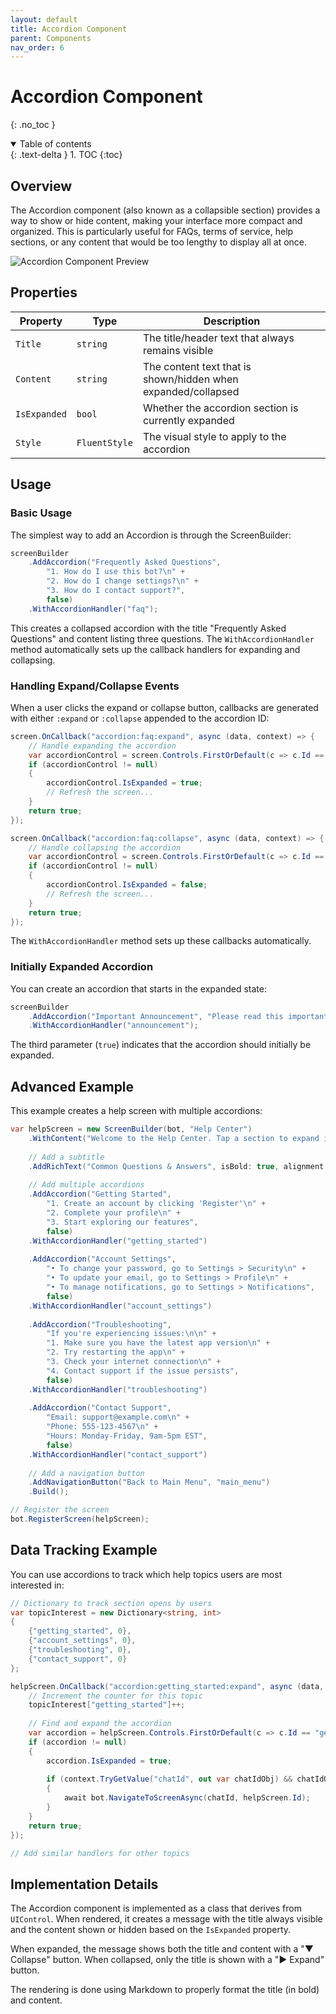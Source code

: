 ```yaml
---
layout: default
title: Accordion Component
parent: Components
nav_order: 6
---
```


# Accordion Component
{: .no_toc }

<details open markdown="block">
  <summary>
    Table of contents
  </summary>
  {: .text-delta }
1. TOC
{:toc}
</details>

## Overview

The Accordion component (also known as a collapsible section) provides a way to show or hide content, making your interface more compact and organized. This is particularly useful for FAQs, terms of service, help sections, or any content that would be too lengthy to display all at once.

![Accordion Component Preview](/assets/images/components/accordion.png)

## Properties

| Property | Type | Description |
|----------|------|-------------|
| `Title` | `string` | The title/header text that always remains visible |
| `Content` | `string` | The content text that is shown/hidden when expanded/collapsed |
| `IsExpanded` | `bool` | Whether the accordion section is currently expanded |
| `Style` | `FluentStyle` | The visual style to apply to the accordion |

## Usage

### Basic Usage

The simplest way to add an Accordion is through the ScreenBuilder:

```csharp
screenBuilder
    .AddAccordion("Frequently Asked Questions", 
        "1. How do I use this bot?\n" +
        "2. How do I change settings?\n" +
        "3. How do I contact support?", 
        false)
    .WithAccordionHandler("faq");
```

This creates a collapsed accordion with the title "Frequently Asked Questions" and content listing three questions. The `WithAccordionHandler` method automatically sets up the callback handlers for expanding and collapsing.

### Handling Expand/Collapse Events

When a user clicks the expand or collapse button, callbacks are generated with either `:expand` or `:collapse` appended to the accordion ID:

```csharp
screen.OnCallback("accordion:faq:expand", async (data, context) => {
    // Handle expanding the accordion
    var accordionControl = screen.Controls.FirstOrDefault(c => c.Id == "faq") as Accordion;
    if (accordionControl != null)
    {
        accordionControl.IsExpanded = true;
        // Refresh the screen...
    }
    return true;
});

screen.OnCallback("accordion:faq:collapse", async (data, context) => {
    // Handle collapsing the accordion
    var accordionControl = screen.Controls.FirstOrDefault(c => c.Id == "faq") as Accordion;
    if (accordionControl != null)
    {
        accordionControl.IsExpanded = false;
        // Refresh the screen...
    }
    return true;
});
```

The `WithAccordionHandler` method sets up these callbacks automatically.

### Initially Expanded Accordion

You can create an accordion that starts in the expanded state:

```csharp
screenBuilder
    .AddAccordion("Important Announcement", "Please read this important information...", true)
    .WithAccordionHandler("announcement");
```

The third parameter (`true`) indicates that the accordion should initially be expanded.

## Advanced Example

This example creates a help screen with multiple accordions:

```csharp
var helpScreen = new ScreenBuilder(bot, "Help Center")
    .WithContent("Welcome to the Help Center. Tap a section to expand it:")
    
    // Add a subtitle
    .AddRichText("Common Questions & Answers", isBold: true, alignment: TextAlignment.Center)
    
    // Add multiple accordions
    .AddAccordion("Getting Started", 
        "1. Create an account by clicking 'Register'\n" +
        "2. Complete your profile\n" +
        "3. Start exploring our features", 
        false)
    .WithAccordionHandler("getting_started")
    
    .AddAccordion("Account Settings", 
        "• To change your password, go to Settings > Security\n" +
        "• To update your email, go to Settings > Profile\n" +
        "• To manage notifications, go to Settings > Notifications", 
        false)
    .WithAccordionHandler("account_settings")
    
    .AddAccordion("Troubleshooting", 
        "If you're experiencing issues:\n\n" +
        "1. Make sure you have the latest app version\n" +
        "2. Try restarting the app\n" +
        "3. Check your internet connection\n" +
        "4. Contact support if the issue persists", 
        false)
    .WithAccordionHandler("troubleshooting")
    
    .AddAccordion("Contact Support", 
        "Email: support@example.com\n" +
        "Phone: 555-123-4567\n" +
        "Hours: Monday-Friday, 9am-5pm EST", 
        false)
    .WithAccordionHandler("contact_support")
    
    // Add a navigation button
    .AddNavigationButton("Back to Main Menu", "main_menu")
    .Build();

// Register the screen
bot.RegisterScreen(helpScreen);
```

## Data Tracking Example

You can use accordions to track which help topics users are most interested in:

```csharp
// Dictionary to track section opens by users
var topicInterest = new Dictionary<string, int>
{
    {"getting_started", 0},
    {"account_settings", 0},
    {"troubleshooting", 0},
    {"contact_support", 0}
};

helpScreen.OnCallback("accordion:getting_started:expand", async (data, context) => {
    // Increment the counter for this topic
    topicInterest["getting_started"]++;
    
    // Find and expand the accordion
    var accordion = helpScreen.Controls.FirstOrDefault(c => c.Id == "getting_started") as Accordion;
    if (accordion != null)
    {
        accordion.IsExpanded = true;
        
        if (context.TryGetValue("chatId", out var chatIdObj) && chatIdObj is long chatId)
        {
            await bot.NavigateToScreenAsync(chatId, helpScreen.Id);
        }
    }
    return true;
});

// Add similar handlers for other topics
```

## Implementation Details

The Accordion component is implemented as a class that derives from `UIControl`. When rendered, it creates a message with the title always visible and the content shown or hidden based on the `IsExpanded` property.

When expanded, the message shows both the title and content with a "▼ Collapse" button. When collapsed, only the title is shown with a "▶ Expand" button.

The rendering is done using Markdown to properly format the title (in bold) and content. 